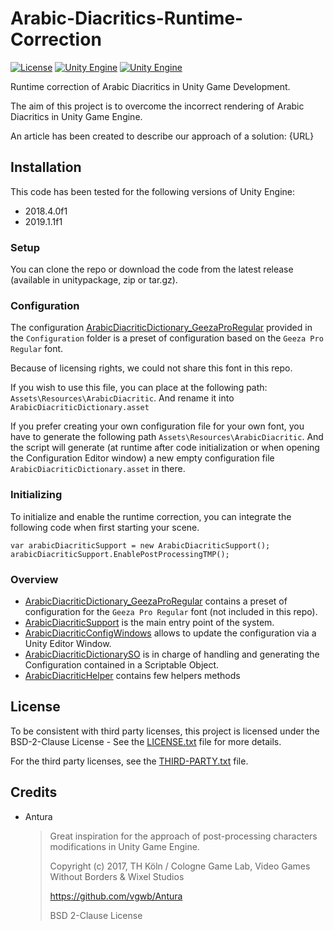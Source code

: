 
# Arabic-Diacritics-Runtime-Correction
[![License](https://img.shields.io/badge/License-BSD%202--Clause-blue)](https://opensource.org/licenses/BSD-2-Clause)
[![Unity Engine](https://img.shields.io/badge/Unity%20Engine-2018.4.0f1%20%F0%9F%97%B8-green)](https://unity3d.com/get-unity/download/archive)
[![Unity Engine](https://img.shields.io/badge/Unity%20Engine-2019.1.1f1%20%F0%9F%97%B8-green)](https://unity3d.com/get-unity/download/archive)


Runtime correction of Arabic Diacritics in Unity Game Development.

The aim of this project is to overcome the incorrect rendering of Arabic Diacritics in Unity Game Engine.

An article has been created to describe our approach of a solution: {URL}

## Installation

This code has been tested for the following versions of Unity Engine:

- 2018.4.0f1
- 2019.1.1f1


### Setup

You can clone the repo or download the code from the latest release (available in unitypackage, zip or tar.gz).

### Configuration

The configuration [ArabicDiacriticDictionary_GeezaProRegular](Configuration/ArabicDiacriticDictionary_GeezaProRegular.asset) provided in the `Configuration` folder is a preset of configuration based on the `Geeza Pro Regular` font.

Because of licensing rights, we could not share this font in this repo.

If you wish to use this file, you can place at the following path: `Assets\Resources\ArabicDiacritic`. And rename it into `ArabicDiacriticDictionary.asset`

If you prefer creating your own configuration file for your own font, you have to generate the following path `Assets\Resources\ArabicDiacritic`.
And the script will generate (at runtime after code initialization or when opening the Configuration Editor window) a new empty configuration file `ArabicDiacriticDictionary.asset` in there.

### Initializing

To initialize and enable the runtime correction, you can integrate the following code when first starting your scene.

```
var arabicDiacriticSupport = new ArabicDiacriticSupport();
arabicDiacriticSupport.EnablePostProcessingTMP();
```

### Overview

- [ArabicDiacriticDictionary_GeezaProRegular](Configuration/ArabicDiacriticDictionary_GeezaProRegular.asset) contains a preset of configuration for the `Geeza Pro Regular` font (not included in this repo).
- [ArabicDiacriticSupport](ArabicDiacriticSupport.cs) is the main entry point of the system.
- [ArabicDiacriticConfigWindows](ArabicDiacriticConfigWindows.cs) allows to update the configuration via a Unity Editor Window.
- [ArabicDiacriticDictionarySO](ArabicDiacriticDictionarySO.cs) is in charge of handling and generating the Configuration contained in a Scriptable Object.
- [ArabicDiacriticHelper](ArabicDiacriticHelper.cs) contains few helpers methods

## License

To be consistent with third party licenses, this project is licensed under the BSD-2-Clause License - See the [LICENSE.txt](LICENSE.txt) file for more details.

For the third party licenses, see the [THIRD-PARTY.txt](Licenses/THIRD-PARTY.txt) file.


## Credits
- Antura

	> Great inspiration for the approach of post-processing characters modifications in Unity Game Engine.
	>
	> Copyright (c) 2017, TH Köln / Cologne Game Lab, Video Games Without Borders & Wixel Studios
	>
	> https://github.com/vgwb/Antura
	>
	> BSD 2-Clause License